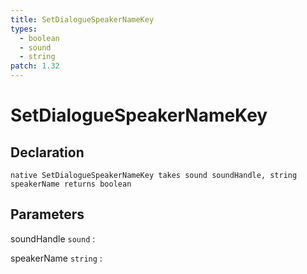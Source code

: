 ```yaml
---
title: SetDialogueSpeakerNameKey
types:
  - boolean
  - sound
  - string
patch: 1.32
---
```


# SetDialogueSpeakerNameKey

## Declaration

```jass
native SetDialogueSpeakerNameKey takes sound soundHandle, string speakerName returns boolean
```

## Parameters
soundHandle `sound`
: 

speakerName `string`
: 

